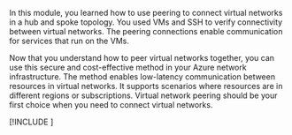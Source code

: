 In this module, you learned how to use peering to connect virtual networks in a hub and spoke topology. You used VMs and SSH to verify connectivity between virtual networks. The peering connections enable communication for services that run on the VMs.

Now that you understand how to peer virtual networks together, you can use this secure and cost-effective method in your Azure network infrastructure. The method enables low-latency communication between resources in virtual networks. It supports scenarios where resources are in different regions or subscriptions. Virtual network peering should be your first choice when you need to connect virtual networks.

[!INCLUDE [](../../../includes/azure-optional-exercise-subscription-cleanup.md)]